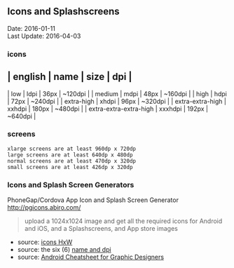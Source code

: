 ## Icons and Splashscreens ##
Date: 2016-01-11<br>
Last Update: 2016-04-03

### icons ###

| english                | name    | size  | dpi |
--------------------------------------------------
| low                    | ldpi    |  36px | ~120dpi |
| medium                 | mdpi    |  48px | ~160dpi |
| high                   | hdpi    |  72px | ~240dpi |
| extra-high             | xhdpi   |  96px | ~320dpi |
| extra-extra-high       | xxhdpi  | 180px | ~480dpi |
| extra-extra-extra-high | xxxhdpi | 192px | ~640dpi |

### screens ###

    xlarge screens are at least 960dp x 720dp
    large screens are at least 640dp x 480dp
    normal screens are at least 470dp x 320dp
    small screens are at least 426dp x 320dp

### Icons and Splash Screen Generators ###

PhoneGap/Cordova App Icon and Splash Screen Generator<br />
http://pgicons.abiro.com/
> upload a 1024x1024 image and get all the required icons for Android and iOS, and a Splashscreens, and App store images

- source: [icons HxW](http://developer.android.com/guide/practices/screens_support.html#DesigningResources)
- source: the six (6) [name and dpi](http://developer.android.com/guide/practices/screens_support.html#range)
- source: [Android Cheatsheet for Graphic Designers](http://petrnohejl.github.io/Android-Cheatsheet-For-Graphic-Designers/)
